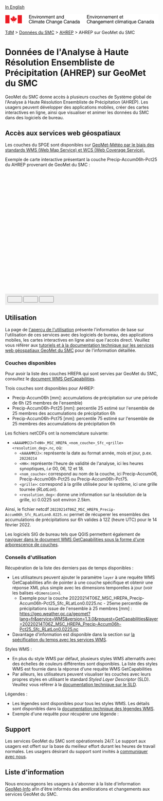
[In English](readme_hrepa-geomet_en.md)

![ECCC logo](../../img_eccc-logo.png)

[TdM](../../readme_fr.md) > [Données du SMC](../readme_fr.md) > [AHREP](readme_hrepa_fr.md) > AHREP sur GeoMet du SMC

# Données de l'Analyse à Haute Résolution Ensembliste de Précipitation (AHREP) sur GeoMet du SMC

GeoMet du SMC donne accès à plusieurs couches de Système global de l'Analyse à Haute Résolution Ensembliste de Précipitation (AHREP). Les usagers peuvent développer des applications mobiles, créer des cartes interactives en ligne, ainsi que visualiser et animer les données du SMC dans des logiciels de bureau.

## Accès aux services web géospatiaux
Les couches du SPGE sont disponibles sur [GeoMet-Météo par le biais des standards WMS (Web Map Service) et WCS (Web Coverage Service).](../../msc-geomet/readme_fr.md)

Exemple de carte interactive présentant la couche Precip-Accum06h-Pct25 du AHREP provenant de GeoMet du SMC :

<div id="map" style="height: 400px;"></div>
<div id="controller" role="group" aria-label="Animation controls" style="background: #ececec; padding: 0.5rem;">
  <button id="play" class="btn btn-primary btn-sm" type="button"><i class="fa fa-play" style="padding: 0rem 1rem"></i></button>
  <button id="pause" class="btn btn-primary btn-sm" type="button"><i class="fa fa-pause" style="padding: 0rem 1rem"></i></button>
  <button id="exportmap" class="btn btn-primary btn-sm" type="button"><i class="fa fa-download" style="padding: 0rem 1rem"></i></button>
  <span id="info" style="padding-left: 0.5rem;"></span>
</div>


## Utilisation

La page de [l'aperçu de l'utilisation](../../usage/readme_fr.md) présente l'information de base sur l'utilisation de ces services avec des logiciels de bureau, des applications mobiles, les cartes interactives en ligne ainsi que l'accès direct. Veuillez vous référer aux [tutoriels et à la documentation technique sur les services web géospatiaux GeoMet du SMC](../../msc-geomet/web-services_fr.md) pour de l'information détaillée.

### Couches disponibles

Pour avoir la liste des couches HREPA qui sont servies par GeoMet du SMC, consultez le [document WMS GetCapabilities](https://geo.weather.gc.ca/geomet?service=WMS&version=1.3.0&request=GetCapabilities&lang=f).

Trois couches sont disponibles pour AHREP:
* Precip-Accum06h [mm]: accumulations de précipitation sur une période de 6h (25 membres de l'ensemble)
* Precip-Accum06h-Pct25 [mm]: percentile 25 estimé sur l'ensemble de 25 membres des accumulations de précipitation 6h
* Precip-Accum06h-Pct75 [mm]: percentile 75 estimé sur l'ensemble de 25 membres des accumulations de précipitation 6h

Les fichiers netCDFs ont la nomemclature suivante:
* `<AAAAMMJJ>T<HH>_MSC_HREPA_<nom_couche>_Sfc_<grille><resolution_deg>.nc`, où: 
    * `<AAAAMMJJ>`: représente la date au format année, mois et jour, p.ex. `20220214`
    * `<HH>`: représente l'heure de validité de l'analyse, ici les heures synoptiques, *i.e* 00, 06, 12 et 18.
    * `<nom_couche>`: correspond au nom de la couche, ici Precip-Accum06, Precip-Accum06h-Pct25 ou Precip-Accum06h-Pct75.
    * `<grille>`: correspond à la grille utilisée pour le système, ici une grille tournée (*RLatLon*).
    * `<resolution_deg>`: donne une information sur la résolution de la grille, ici 0.0225 soit environ 2.5km.

Ainsi, le fichier netcdf `20220214T06Z_MSC_HREPA_Precip-Accum06h_Sfc_RLatLon0.0225.nc` permet de récuperer les ensembles des accumulations de précipitations sur 6h valides à 12Z (heure UTC) pour le 14 février 2022.


Les logiciels SIG de bureau tels que QGIS permettent également de [naviguer dans le document WMS GetCapabilities sous la forme d'une arborescence de couches](../../usage/tutorial_WMS_QGIS_fr.md).


### Conseils d'utilisation

Récupération de la liste des derniers pas de temps disponibles :

* Les utilisateurs peuvent ajouter le paramètre `layer` à une requête WMS GetCapabilities afin de pointer à une couche spécifique et obtenir une réponse XML plus simple avec les dimensions temporelles à jour (voir les balises `<Dimension>`).
    - Exemple pour la couche 20220214T06Z_MSC_HREPA_Precip-Accum06h-Pct25_Sfc_RLatLon0.0225.nc - 25eme percentile de précipitations issue de l'ensemble à 25 membres [mm] : https://geo.weather.gc.ca/geomet?lang=fr&service=WMS&version=1.3.0&request=GetCapabilities&layer=20220214T06Z_MSC_HREPA_Precip-Accum06h-Pct25_Sfc_RLatLon0.0225.nc
* Davantage d'information est disponible dans la section sur [la spécification du temps avec les services WMS](../../../msc-geomet/web-services_fr#specification-du-temps).

Styles WMS :

* En plus du style WMS par défaut, plusieurs styles WMS alternatifs avec des échelles de couleurs différentes sont disponibles. La liste des styles WMS est fournie dans la réponse d'une requête WMS GetCapabilities
* Par ailleurs, les utilisateurs peuvent visualiser les couches avec leurs propres styles en utilisant le standard *Styled Layer Descriptor* (SLD). Veuillez vous référer à la [documentation technique sur le SLD](../../../msc-geomet/web-services_fr#specification-des-styles).

Légendes :

* Les légendes sont disponibles pour tous les styles WMS. Les détails sont disponibles dans la [documentation technique des légendes WMS](../../../msc-geomet/web-services_fr#wms-getlegendgraphic).
* Exemple d'une requête pour récupérer une légende : 


## Support

Les services GeoMet du SMC sont opérationnels 24/7. Le support aux usagers est offert sur la base du meilleur effort durant les heures de travail normales. Les usagers désirant du support sont invités à [communiquer avec nous](https://weather.gc.ca/mainmenu/contact_us_e.html).


## Liste d'information

Nous encourageons les usagers à s'abonner à la liste d'information [GeoMet-Info](https://lists.ec.gc.ca/cgi-bin/mailman/listinfo/geomet-info) afin d'être informés des améliorations et changements aux services GeoMet du SMC.

<link rel="stylesheet" href="https://cdnjs.cloudflare.com/ajax/libs/openlayers/4.6.5/ol.css" integrity="sha256-rQq4Fxpq3LlPQ8yP11i6Z2lAo82b6ACDgd35CKyNEBw=" crossorigin="anonymous" />
<script src="https://cdn.polyfill.io/v2/polyfill.min.js?features=requestAnimationFrame,Element.prototype.classList,URL"></script>
<script src="https://cdnjs.cloudflare.com/ajax/libs/openlayers/4.6.5/ol.js" integrity="sha256-77IKwU93jwIX7zmgEBfYGHcmeO0Fx2MoWB/ooh9QkBA=" crossorigin="anonymous"></script>
<script src="https://cdnjs.cloudflare.com/ajax/libs/FileSaver.js/1.3.3/FileSaver.min.js"></script>
<script>
    function isIE() {
      return window.navigator.userAgent.match(/(MSIE|Trident)/);
    }
    var head = document.getElementsByTagName('head')[0];
    var js = document.createElement("script");
    js.type = "text/javascript";
    if (isIE())
    {
        js.src = "../../../js/geps_ie.js";
        document.getElementById("controller").setAttribute("hidden", true);
    }
    else
    {
        js.src = "../../../js/geps.js";
    }
    head.appendChild(js);
</script>